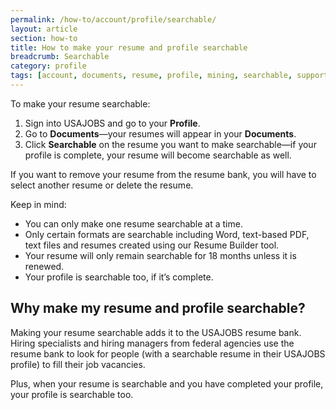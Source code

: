 ```yaml
---
permalink: /how-to/account/profile/searchable/
layout: article
section: how-to
title: How to make your resume and profile searchable
breadcrumb: Searchable
category: profile
tags: [account, documents, resume, profile, mining, searchable, support-resume]
---
```

To make your resume searchable:

1. Sign into USAJOBS and go to your **Profile**.
2. Go to **Documents**—your resumes will appear in your **Documents**.
3. Click **Searchable** on the resume you want to make searchable—if your profile is complete, your resume will become searchable as well.

If you want to remove your resume from the resume bank, you will have to select another resume or delete the resume.

Keep in mind:

* You can only make one resume searchable at a time.
* Only certain formats are searchable including Word, text-based PDF, text files and resumes created using our Resume Builder tool.
* Your resume will only remain searchable for 18 months unless it is renewed.
* Your profile is searchable too, if it’s complete.

## Why make my resume and profile searchable?
Making your resume searchable adds it to the USAJOBS resume bank. Hiring specialists and hiring managers from federal agencies use the resume bank to look for people (with a searchable resume in their USAJOBS profile) to fill their job vacancies. 

Plus, when your resume is searchable and you have completed your profile, your profile is searchable too.

